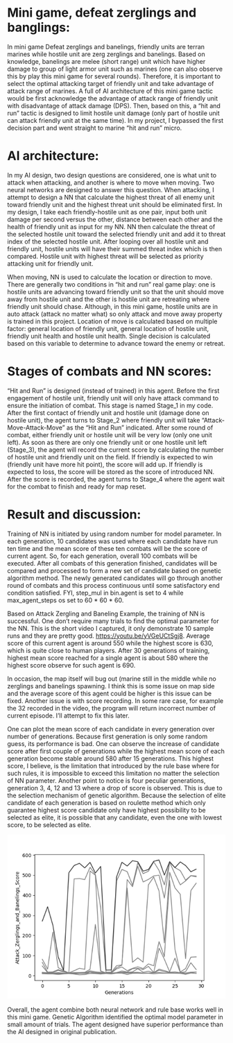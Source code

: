 # Mini game, defeat zerglings and banglings:

In mini game Defeat zerglings and banelings, friendly units are terran marines while hostile unit are zerg zerglings and banelings. Based on knowledge, banelings are melee (short range) unit which have higher damage to group of light armor unit such as marines (one can also observe this by play this mini game for several rounds). Therefore, it is important to select the optimal attacking target of friendly unit and take advantage of attack range of marines. A full of AI architecture of this mini game tactic would be first acknowledge the advantage of attack range of friendly unit with disadvantage of attack damage (DPS). Then, based on this, a “hit and run” tactic is designed to limit hostile unit damage (only part of hostile unit can attack friendly unit at the same time). In my project, I bypassed the first decision part and went straight to marine “hit and run” micro. 

# AI architecture:

In my AI design, two design questions are considered, one is what unit to attack when attacking, and another is where to move when moving. Two neural networks are designed to answer this question. 
When attacking, I attempt to design a NN that calculate the highest threat of all enemy unit toward friendly unit and the highest threat unit should be eliminated first. In my design, I take each friendly-hostile unit as one pair, input both unit damage per second versus the other, distance between each other and the health of friendly unit as input for my NN. NN then calculate the threat of the selected hostile unit toward the selected friendly unit and add it to threat index of the selected hostile unit. After looping over all hostile unit and friendly unit, hostile units will have their summed threat index which is then compared. Hostile unit with highest threat will be selected as priority attacking unit for friendly unit. 

When moving, NN is used to calculate the location or direction to move. There are generally two conditions in “hit and run” real game play: one is hostile units are advancing toward friendly unit so that the unit should move away from hostile unit and the other is hostile unit are retreating where friendly unit should chase. Although, in this mini game, hostile units are in auto attack (attack no matter what) so only attack and move away property is trained in this project. Location of move is calculated based on multiple factor: general location of friendly unit, general location of hostile unit, friendly unit health and hostile unit health. Single decision is calculated based on this variable to determine to advance toward the enemy or retreat.

# Stages of combats and NN scores:

“Hit and Run” is designed (instead of trained) in this agent. Before the first engagement of hostile unit, friendly unit will only have attack command to ensure the initiation of combat. This stage is named Stage_1 in my code. After the first contact of friendly unit and hostile unit (damage done on hostile unit), the agent turns to Stage_2 where friendly unit will take “Attack-Move-Attack-Move” as the “Hit and Run” indicated. After some round of combat, either friendly unit or hostile unit will be very low (only one unit left). As soon as there are only one friendly unit or one hostile unit left (Stage_3), the agent will record the current score by calculating the number of hostile unit and friendly unit on the field. If friendly is expected to win (friendly unit have more hit point), the score will add up. If friendly is expected to loss, the score will be stored as the score of introduced NN. After the score is recorded, the agent turns to Stage_4 where the agent wait for the combat to finish and ready for map reset. 

# Result and discussion:

Training of NN is initiated by using random number for model parameter. In each generation, 10 candidates was used where each candidate have run ten time and the mean score of these ten combats will be the score of current agent. So, for each generation, overall 100 combats will be executed. After all combats of this generation finished, candidates will be compared and processed to form a new set of candidate based on genetic algorithm method. The newly generated candidates will go through another round of combats and this process continuous until some satisfactory end condition satisfied. FYI, step_mul in bin.agent is set to 4 while max_agent_steps os set to 60 \* 60 \* 60.

Based on Attack Zergling and Baneling Example, the training of NN is successful. One don’t require many trials to find the optimal parameter for the NN. This is the short video I captured, it only demonstrate 10 sample runs and they are pretty good. https://youtu.be/yVGeUCtSgj8. Average score of this current agent is around 550 while the highest score is 630, which is quite close to human players. After 30 generations of training, highest mean score reached for a single agent is about 580 where the highest score observe for such agent is 690. 

In occasion, the map itself will bug out (marine still in the middle while no zerglings and banelings spawning. I think this is some issue on map side and the average score of this agent could be higher is this issue can be fixed. Another issue is with score recording. In some rare case, for example the 32 recorded in the video, the program will return incorrect number of current episode. I’ll attempt to fix this later.

One can plot the mean score of each candidate in every generation over number of generations. Because first generation is only some random guess, its performance is bad. One can observe the increase of candidate score after first couple of generations while the highest mean score of each generation become stable around 580 after 15 generations. This highest score, I believe, is the limitation that introduced by the rule base where for such rules, it is impossible to exceed this limitation no matter the selection of NN parameter. Another point to notice is four peculiar generations, generation 3, 4, 12 and 13 where a drop of score is observed. This is due to the selection mechanism of genetic algorithm. Because the selection of elite candidate of each generation is based on roulette method which only guarantee highest score candidate only have highest possibility to be selected as elite, it is possible that any candidate, even the one with lowest score, to be selected as elite. 

![ScreenShot](https://github.com/deadzombie2333/Starcraft2-my_AI/blob/master/Defeat_zergling_and_banlings_NN_model/Figure_1.png)

Overall, the agent combine both neural network and rule base works well in this mini game. Genetic Algorithm identified the optimal model parameter in small amount of trials. The agent designed have superior performance than the AI designed in original publication.
